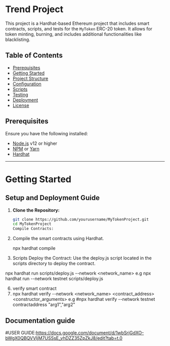 # Trend Project

This project is a Hardhat-based Ethereum project that includes smart contracts, scripts, and tests for the `MyToken` ERC-20 token. It allows for token minting, burning, and includes additional functionalities like blacklisting.

## Table of Contents

- [Prerequisites](#prerequisites)
- [Getting Started](#getting-started)
- [Project Structure](#project-structure)
- [Configuration](#configuration)
- [Scripts](#scripts)
- [Testing](#testing)
- [Deployment](#deployment)
- [License](#license)

## Prerequisites

Ensure you have the following installed:

- [Node.js](https://nodejs.org/en/) v12 or higher
- [NPM](https://www.npmjs.com/) or [Yarn](https://yarnpkg.com/)
- [Hardhat](https://hardhat.org/)
---------------------------------------------------------------------------------------------------------------------------------------------------------------------------------
# Getting Started

## Setup and Deployment Guide

1. **Clone the Repository:**

   ```bash
   git clone https://github.com/yourusername/MyTokenProject.git
   cd MyTokenProject
   Compile Contracts:
2. Compile the smart contracts using Hardhat.

    npx hardhat compile

4. Scripts
Deploy the Contract:
Use the deploy.js script located in the scripts directory to deploy the contract.

npx hardhat run scripts/deploy.js --network <network_name>
e.g npx hardhat run --network testnet scripts/deploy.js

6. verify smart contract
7. 
   npx hardhat verify --network <network_name> <contract_address> <constructor_arguments>
   e.g #npx hardhat verify --network testnet contractaddress "arg1","arg2"

## Documentation guide
   #USER GUIDE:https://docs.google.com/document/d/1wbSrjGdXO-bWgX0QBQVVIjM7USSsE_vhDZZ35ZpZkJ8/edit?tab=t.0

